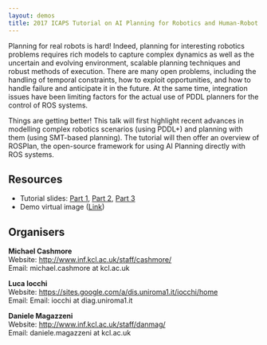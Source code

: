 ```yaml
---
layout: demos
title: 2017 ICAPS Tutorial on AI Planning for Robotics and Human-Robot Interaction
---
```


Planning for real robots is hard! Indeed, planning for interesting robotics problems requires rich models to capture complex dynamics as well as the uncertain and evolving environment, scalable planning techniques and robust methods of execution. There are many open problems, including the handling of temporal constraints, how to exploit opportunities, and how to handle failure and anticipate it in the future. At the same time, integration issues have been limiting factors for the actual use of PDDL planners for the control of ROS systems.

Things are getting better! This talk will first highlight recent advances in modelling complex robotics scenarios (using PDDL+) and planning with them (using SMT-based planning). The tutorial will then offer an overview of ROSPlan, the open-source framework for using AI Planning directly with ROS systems.
			
## Resources
			
- Tutorial slides: [Part 1](slides/ICAPS17_part1.pdf), [Part 2](slides/ICAPS17_part2.pdf), [Part 3](slides/ICAPS17_part3.pdf)
- Demo virtual image (<a href="https://drive.google.com/file/d/0Bxxqx_AAp2u2WnNlbjgyVmhGZzQ/view?usp=sharing">Link</a>)
			
## Organisers
			
**Michael Cashmore**  
Website: <a href="http://www.inf.kcl.ac.uk/staff/cashmore/">http://www.inf.kcl.ac.uk/staff/cashmore/</a>  
Email: michael.cashmore at kcl.ac.uk


**Luca Iocchi**  
Website: <a href="https://sites.google.com/a/dis.uniroma1.it/iocchi/home">https://sites.google.com/a/dis.uniroma1.it/iocchi/home</a>  
Email: Email: iocchi at diag.uniroma1.it

**Daniele Magazzeni**  
Website: <a href="http://www.inf.kcl.ac.uk/staff/danmag/">http://www.inf.kcl.ac.uk/staff/danmag/</a>  
Email: daniele.magazzeni at kcl.ac.uk
